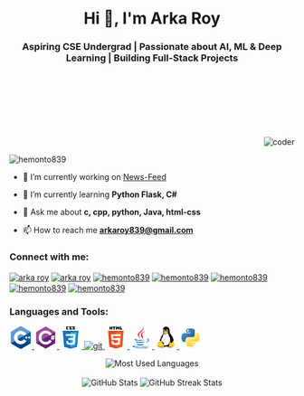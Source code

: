 
<h1 align="center">Hi 👋, I'm Arka Roy</h1>
<h3 align="center">Aspiring CSE Undergrad | Passionate about AI, ML & Deep Learning | Building Full-Stack Projects</h3>

<p align="right" style="margin-top: 130px;">
  <img src="https://i.pinimg.com/originals/90/70/32/9070324cdfc07c68d60eed0c39e77573.gif" 
       alt="coder" height="200" width="400" >
</p>

<p align="left"> <img src="https://komarev.com/ghpvc/?username=hemonto839&label=Profile%20views&color=0e75b6&style=flat" alt="hemonto839" /> </p>

- 🔭 I’m currently working on [News-Feed](https://github.com/hemonto839/Project-NewsFeed)

- 🌱 I’m currently learning **Python Flask, C#**

- 💬 Ask me about **c, cpp, python, Java, html-css**

- 📫 How to reach me **arkaroy839@gmail.com**

<h3 align="left">Connect with me:</h3>
<p align="left">
<a href="https://twitter.com/arka roy" target="blank"><img align="center" src="https://raw.githubusercontent.com/rahuldkjain/github-profile-readme-generator/master/src/images/icons/Social/twitter.svg" alt="arka roy" height="30" width="40" /></a>
<a href="https://linkedin.com/in/arka roy" target="blank"><img align="center" src="https://raw.githubusercontent.com/rahuldkjain/github-profile-readme-generator/master/src/images/icons/Social/linked-in-alt.svg" alt="arka roy" height="30" width="40" /></a>
<a href="https://stackoverflow.com/users/hemonto839" target="blank"><img align="center" src="https://raw.githubusercontent.com/rahuldkjain/github-profile-readme-generator/master/src/images/icons/Social/stack-overflow.svg" alt="hemonto839" height="30" width="40" /></a>
<a href="https://www.codechef.com/users/hemonto839" target="blank"><img align="center" src="https://cdn.jsdelivr.net/npm/simple-icons@3.1.0/icons/codechef.svg" alt="hemonto839" height="30" width="40" /></a>
<a href="https://www.hackerrank.com/hemonto839" target="blank"><img align="center" src="https://raw.githubusercontent.com/rahuldkjain/github-profile-readme-generator/master/src/images/icons/Social/hackerrank.svg" alt="hemonto839" height="30" width="40" /></a>
<a href="https://codeforces.com/profile/hemonto839" target="blank"><img align="center" src="https://raw.githubusercontent.com/rahuldkjain/github-profile-readme-generator/master/src/images/icons/Social/codeforces.svg" alt="hemonto839" height="30" width="40" /></a>
<a href="https://www.leetcode.com/hemonto839" target="blank"><img align="center" src="https://raw.githubusercontent.com/rahuldkjain/github-profile-readme-generator/master/src/images/icons/Social/leet-code.svg" alt="hemonto839" height="30" width="40" /></a>
</p>

<h3 align="left">Languages and Tools:</h3>
<p align="left"> <a href="https://www.w3schools.com/cpp/" target="_blank" rel="noreferrer"> <img src="https://raw.githubusercontent.com/devicons/devicon/master/icons/cplusplus/cplusplus-original.svg" alt="cplusplus" width="40" height="40"/> </a> <a href="https://www.w3schools.com/cs/" target="_blank" rel="noreferrer"> <img src="https://raw.githubusercontent.com/devicons/devicon/master/icons/csharp/csharp-original.svg" alt="csharp" width="40" height="40"/> </a> <a href="https://www.w3schools.com/css/" target="_blank" rel="noreferrer"> <img src="https://raw.githubusercontent.com/devicons/devicon/master/icons/css3/css3-original-wordmark.svg" alt="css3" width="40" height="40"/> </a> <a href="https://git-scm.com/" target="_blank" rel="noreferrer"> <img src="https://www.vectorlogo.zone/logos/git-scm/git-scm-icon.svg" alt="git" width="40" height="40"/> </a> <a href="https://www.w3.org/html/" target="_blank" rel="noreferrer"> <img src="https://raw.githubusercontent.com/devicons/devicon/master/icons/html5/html5-original-wordmark.svg" alt="html5" width="40" height="40"/> </a> <a href="https://www.java.com" target="_blank" rel="noreferrer"> <img src="https://raw.githubusercontent.com/devicons/devicon/master/icons/java/java-original.svg" alt="java" width="40" height="40"/> </a> <a href="https://www.linux.org/" target="_blank" rel="noreferrer"> <img src="https://raw.githubusercontent.com/devicons/devicon/master/icons/linux/linux-original.svg" alt="linux" width="40" height="40"/> </a> <a href="https://www.python.org" target="_blank" rel="noreferrer"> <img src="https://raw.githubusercontent.com/devicons/devicon/master/icons/python/python-original.svg" alt="python" width="40" height="40"/> </a> </p>

<!-- Most Used Languages Section -->
<div align="center">
  <img src="https://github-readme-stats.vercel.app/api/top-langs/?username=hemonto839&layout=donut&theme=radical&langs_count=5" alt="Most Used Languages" />
</div>

<br/>

<!-- GitHub Stats Section -->
<div align="center">
  <img src="https://github-readme-stats.vercel.app/api?username=hemonto839&show_icons=true&locale=en&theme=radical&rank_icon=github" alt="GitHub Stats" />
  <img src="https://github-readme-streak-stats.herokuapp.com?user=hemonto839&theme=radical" alt="GitHub Streak Stats" />
</div>


